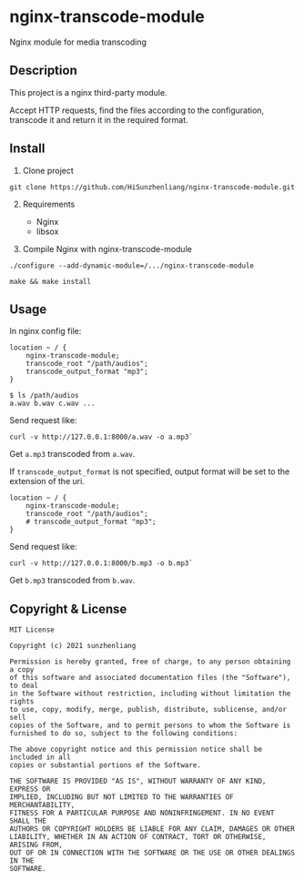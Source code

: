 # nginx-transcode-module

Nginx module for media transcoding

## Description

This project is a nginx third-party module.

Accept HTTP requests, find the files according to the configuration, transcode it and return it in the required format.

## Install

1. Clone project

`git clone https://github.com/HiSunzhenliang/nginx-transcode-module.git`

2. Requirements
    - Nginx
    - libsox

3. Compile Nginx with nginx-transcode-module

`./configure --add-dynamic-module=/.../nginx-transcode-module`

`make && make install`

## Usage

In nginx config file:

```
location ~ / {
    nginx-transcode-module;
    transcode_root "/path/audios";
    transcode_output_format "mp3";
}
```
```
$ ls /path/audios
a.wav b.wav c.wav ...
```

Send request like:
```
curl -v http://127.0.0.1:8000/a.wav -o a.mp3`
```
Get `a.mp3` transcoded from `a.wav`.

If `transcode_output_format` is not specified, output format will be set to the extension of the uri.
```
location ~ / {
    nginx-transcode-module;
    transcode_root "/path/audios";
    # transcode_output_format "mp3";
}
```
Send request like:
```
curl -v http://127.0.0.1:8000/b.mp3 -o b.mp3`
```
Get `b.mp3` transcoded from `b.wav`.

## Copyright & License
```
MIT License

Copyright (c) 2021 sunzhenliang

Permission is hereby granted, free of charge, to any person obtaining a copy
of this software and associated documentation files (the "Software"), to deal
in the Software without restriction, including without limitation the rights
to use, copy, modify, merge, publish, distribute, sublicense, and/or sell
copies of the Software, and to permit persons to whom the Software is
furnished to do so, subject to the following conditions:

The above copyright notice and this permission notice shall be included in all
copies or substantial portions of the Software.

THE SOFTWARE IS PROVIDED "AS IS", WITHOUT WARRANTY OF ANY KIND, EXPRESS OR
IMPLIED, INCLUDING BUT NOT LIMITED TO THE WARRANTIES OF MERCHANTABILITY,
FITNESS FOR A PARTICULAR PURPOSE AND NONINFRINGEMENT. IN NO EVENT SHALL THE
AUTHORS OR COPYRIGHT HOLDERS BE LIABLE FOR ANY CLAIM, DAMAGES OR OTHER
LIABILITY, WHETHER IN AN ACTION OF CONTRACT, TORT OR OTHERWISE, ARISING FROM,
OUT OF OR IN CONNECTION WITH THE SOFTWARE OR THE USE OR OTHER DEALINGS IN THE
SOFTWARE.
```
